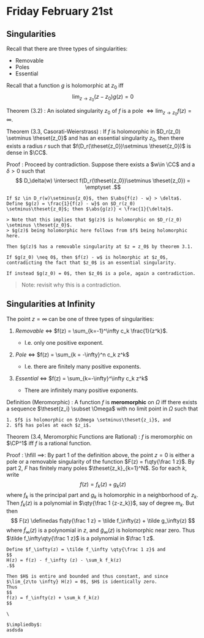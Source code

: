 # Friday February 21st

## Singularities

Recall that there are three types of singularities:

- Removable
- Poles
- Essential

Recall that a function $g$ is holomorphic at $z_0$ iff
$$
\lim_{z\to z_0}  (z-z_0) g(z) = 0
$$

Theorem (3.2)
: An isolated singularity $z_0$ of $f$ is a pole $\iff \lim_{z\to z_0} f(z) = \infty$.

Theorem (3.3, Casorati-Weierstrass)
: If $f$ is holomorphic in $D_r(z_0) \setminus \theset{z_0}$ and has an essential singularity $z_0$, then there exists a radius $r$ such that $f(D_r(\theset{z_0})\setminus \theset{z_0})$ is dense in $\CC$.

Proof
:   Proceed by contradiction.
    Suppose there exists a $w\in \CC$ and a $\delta > 0$ such that
    $$
    D_\delta(w) \intersect f(D_r(\theset{z_0})\setminus \theset{z_0}) = \emptyset
    .$$

    If $z \in D_r(w)\setminus{z_0}$, then $\abs{f(z) - w} > \delta$.
    Define $g(z) = \frac{1}{f(z) - w}$ on $D_r(z_0) \setminus\theset{z_0}$; then $\abs{g(z)} < \frac{1}{\delta}$.

    > Note that this implies that $g(z)$ is holomorphic on $D_r(z_0) \setminus \theset{z_0}$.
    > $g(z)$ being holomorphic here follows from $f$ being holomorphic here.

    Then $g(z)$ has a removable singularity at $z = z_0$ by theorem 3.1.

    If $g(z_0) \neq 0$, then $f(z) - w$ is holmorphic at $z_0$, contradicting the fact that $z_0$ is an essential singularity.

    If instead $g(z_0) = 0$, then $z_0$ is a pole, again a contradiction.

> Note: revisit why this is a contradiction.


## Singularities at Infinity

The point $z=\infty$ can be one of three types of singularities:

1. *Removable* $\iff$ $f(z) = \sum_{k=-1}^\infty c_k \frac{1}{z^k}$.

    - I.e. only one positive exponent.

2. *Pole* $\iff$ $f(z) = \sum_{k = -\infty}^n c_k z^k$

    - I.e. there are finitely many positive exponents.

3. *Essential* $\iff$ $f(z) = \sum_{k=-\infty}^\infty c_k z^k$

    - There are infinitely many positive exponents.

Definition (Meromorphic)
:   A function $f$ is **meromorphic** on $\Omega$ iff there exists a sequence $\theset{z_i} \subset \Omega$ with no limit point in $\Omega$ such that

    1. $f$ is holomorphic on $\Omega \setminus\theset{z_i}$, and
    2. $f$ has poles at each $z_i$.

Theorem (3.4, Meromorphic Functions are Rational)
: $f$ is meromorphic on $\CP^1$ iff $f$ is a rational function.

Proof
:   \hfill
    $\implies$:
    By part 1 of the definition above, the point $z=0$ is either a pole or a removable singularity of the function $F(z) = f\qty{\frac 1 z}$.
    By part 2, $F$ has finitely many poles $\theset{z_k}_{k=1}^N$.
    So for each $k$, write
    $$
    f(z) = f_k(z) + g_k(z)
    $$
    where $f_k$ is the principal part and $g_k$ is holomorphic in a neighborhood of $z_k$.
    Then $f_k(z)$ is a polynomial in $\qty{\frac 1 {z-z_k}}$, say of degree $m_k$.
    But then
    $$
    F(z) \definedas f\qty{\frac 1 z} = \tilde f_\infty(z) + \tilde g_\infty(z)
    $$
    where $\tilde f_\infty(z)$ is a polynomial in $z$, and $\tilde g_\infty(z)$ is holomorphic near zero.
    Thus $\tilde f_\infty\qty{\frac 1 z}$ is a polynomial in $\frac 1 z$.

    Define $f_\infty(z) = \tilde f_\infty \qty{\frac 1 z}$ and
    $$
    H(z) = f(z) - f_\infty (z) - \sum_k f_k(z)
    .$$

    Then $H$ is entire and bounded and thus constant, and since $\lim_{z\to \infty} H(z) = 0$, $H$ is identically zero.
    Thus
    $$
    f(z) = f_\infty(z) + \sum_k f_k(z)
    $$

    \

    $\impliedby$:
    asdsda
